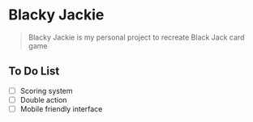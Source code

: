 # Blacky Jackie

> Blacky Jackie is my personal project to recreate Black Jack card game

## To Do List

- [ ] Scoring system
- [ ] Double action
- [ ] Mobile friendly interface